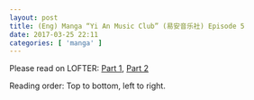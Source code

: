 ```yaml
---
layout: post
title: (Eng) Manga “Yi An Music Club” (易安音乐社) Episode 5
date: 2017-03-25 22:11
categories: [ 'manga' ]
---
```


Please read on LOFTER: [Part 1](http://quadrifolium.lofter.com/post/1d4edd3a_ed8fa88), [Part 2](http://quadrifolium.lofter.com/post/1d4edd3a_ed8fa8b)

Reading order: Top to bottom, left to right.
